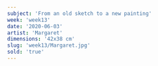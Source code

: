 ```yaml
---
subject: 'From an old sketch to a new painting'
week: 'week13'
date: '2020-06-03'
artist: 'Margaret'
dimensions: '42x38 cm'
slug: 'week13/Margaret.jpg'
sold: 'true'
---
```

